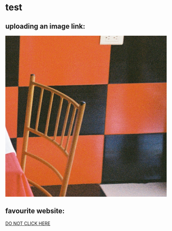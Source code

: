 # test
## uploading an image link:
![squares](images/squares.JPG)
## favourite website:
[DO NOT CLICK HERE](https://github.com)
